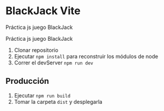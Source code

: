 # BlackJack Vite

Práctica js juego BlackJack

Práctica js juego BlackJack

1. Clonar repositorio
2. Ejecutar `npm install` para reconstruir los módulos de node
3. Correr el devServer `npm run dev`

## Producción

1. Ejecutar `npm run build`
2. Tomar la carpeta `dist` y desplegarla
